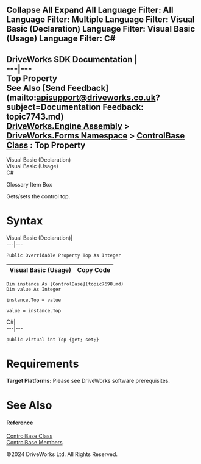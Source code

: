        

 Collapse All Expand All  Language Filter: All  Language Filter: Multiple  Language Filter: Visual Basic (Declaration) Language Filter: Visual Basic (Usage) Language Filter: C#  
---  
DriveWorks SDK Documentation  |   
---|---  
Top Property   
See Also [Send Feedback](mailto:apisupport@driveworks.co.uk?subject=Documentation Feedback: topic7743.md)  
[DriveWorks.Engine Assembly](topic2156.md) > [DriveWorks.Forms Namespace](topic7266.md) > [ControlBase Class](topic7698.md) : Top Property  
---  
  
Visual Basic (Declaration)    
Visual Basic (Usage)    
C# 

Glossary Item Box

Gets/sets the control top. 

# Syntax

Visual Basic (Declaration)|   
---|---  
      
    
    Public Overridable Property Top As Integer  
  
Visual Basic (Usage)| Copy Code  
---|---  
      
    
    Dim instance As [ControlBase](topic7698.md)
    Dim value As Integer
     
    instance.Top = value
     
    value = instance.Top  
  
C#|   
---|---  
      
    
    public virtual int Top {get; set;}  
  
# Requirements

**Target Platforms:** Please see DriveWorks software prerequisites.

# See Also

#### Reference

[ControlBase Class](topic7698.md)   
[ControlBase Members](topic7699.md)

©2024 DriveWorks Ltd. All Rights Reserved.
